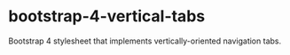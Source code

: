 # bootstrap-4-vertical-tabs
Bootstrap 4 stylesheet that implements vertically-oriented navigation tabs.
